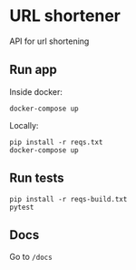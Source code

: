 # URL shortener

API for url shortening

## Run app
Inside docker:

```docker-compose up```

Locally:

```
pip install -r reqs.txt
docker-compose up
```

## Run tests

```
pip install -r reqs-build.txt
pytest
```


## Docs

Go to `/docs`